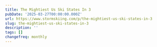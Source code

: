 ```yaml
---
title: The Mightiest Us Ski States In 3
pubDate: '2025-03-27T00:00:00.000Z'
url: https://www.stormskiing.com/p/the-mightiest-us-ski-states-in-3
slug: the-mightiest-us-ski-states-in-3
description: ''
tags: []
changefreq: monthly
---
```


<!-- Add post content below -->

